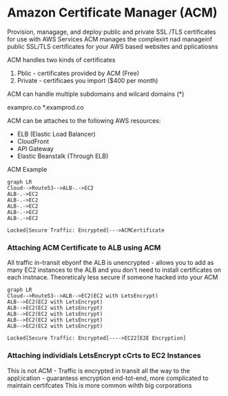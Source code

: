# Amazon Certificate Manager (ACM)

Provision, managage, and deploy public and private SSL /TLS certificates for use with AWS Services
ACM manages the complexirt nad manageinf public SSL/TLS certificates for your AWS based websites and pplicatiosns

ACM handles two kinds of certificates
1. Pblic - certificates provided by ACM (Free)
2. Private - certificaes you import ($400 per month)

ACM can handle multiple subdomains and wilcard domains (*)

exampro.co
*.examprod.co

ACM can be attaches to the following AWS resources:
- ELB (Elastic Load Balancer)
- CloudFront
- API Gateway
- Elastic Beanstalk (Through ELB)

ACM Example


```mermaid
graph LR
Cloud-->Route53-->ALB-.->EC2
ALB-.->EC2
ALB-.->EC2
ALB-.->EC2
ALB-.->EC2
ALB-.->EC2

Locked[Secure Traffic: Encrypted]--->ACMCertificate
```
### Attaching ACM Certificate to ALB using ACM
All traffic in-transit ebyonf the ALB is unencrypted - allows you to add as many EC2 instances to the ALB and you don't need to install certificates on each instnace. Theoreticaly less secure if someone hacked into your ACM


```mermaid
graph LR
Cloud-->Route53-->ALB-->EC2(EC2 with LetsEncrypt)
ALB-->EC2(EC2 with LetsEncrypt)
ALB-->EC2(EC2 with LetsEncrypt)
ALB-->EC2(EC2 with LetsEncrypt)
ALB-->EC2(EC2 with LetsEncrypt)
ALB-->EC2(EC2 with LetsEncrypt)

Locked[Secure Traffic: Encrypted]---->EC22[E2E Encryption]
```
### Attaching individials LetsEncrypt cCrts to EC2 Instances
This is not ACM - Traffic is encrypted in transit all the way to the appl;ication - guarantess encryption end-tot-end, more complicated to maintain certifcates
This is more common wihth big corporations



